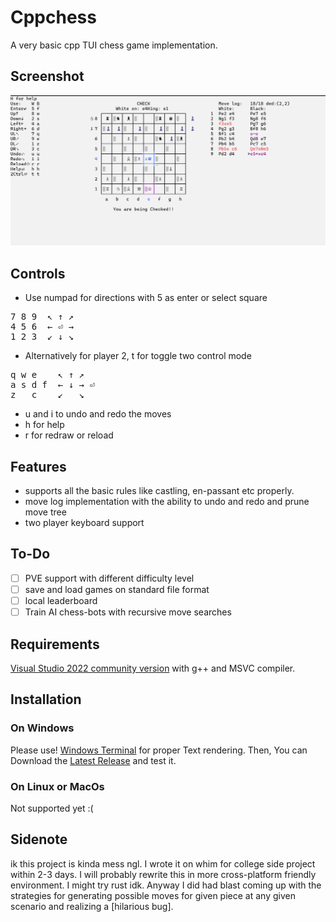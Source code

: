 ﻿# Cppchess
 A very basic cpp TUI chess game implementation.
 
## Screenshot
![game](assets/game.png)
 
## Controls
- Use numpad for directions with 5 as enter or select square
<pre>
7 8 9  ↖ ↑ ↗ 
4 5 6  ← ⏎ → 
1 2 3  ↙ ↓ ↘ 
</pre>
- Alternatively for player 2, t for toggle two control mode
<pre>
q w e    ↖ ↑ ↗
a s d f  ← ↓ → ⏎
z   c    ↙   ↘
</pre>
- u and i to undo and redo the moves
- h for help
- r for redraw or reload

## Features
- supports all the basic rules like castling, en-passant etc properly.
- move log implementation with the ability to undo and redo and prune move tree
- two player keyboard support

## To-Do
- [ ] PVE support with different difficulty level
- [ ] save and load games on standard file format
- [ ] local leaderboard
- [ ] Train AI chess-bots with recursive move searches

## Requirements
[Visual Studio 2022 community version](https://visualstudio.microsoft.com/vs/community/) with g++ and MSVC compiler.

## Installation
### On Windows
Please use! [Windows Terminal](https://github.com/microsoft/terminal) for proper Text rendering.
Then, You can Download the [Latest Release](https://github.com/Sreinumder/cppchess/releases/latest) and test it.

### On Linux or MacOs
Not supported yet :(

## Sidenote
ik this project is kinda mess ngl. I wrote it on whim for college side project within 2-3 days. I will probably rewrite this in more cross-platform friendly environment. I might try rust idk. Anyway I did had blast coming up with the strategies for generating possible moves for given piece at any given scenario and realizing a [hilarious bug].
